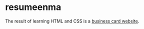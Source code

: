 # resumeenma

The result of learning HTML and CSS is a [business card website](https://rokk1t.github.io/resumeenma/enma-cv.html).
